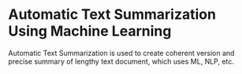 # Automatic Text Summarization Using Machine Learning
Automatic Text Summarization is used to create coherent version and precise summary of lengthy text document, which uses ML, NLP, etc.
